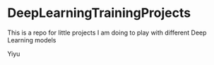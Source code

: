 # DeepLearningTrainingProjects

This is a repo for little projects I am doing to play with different Deep Learning models

Yiyu
